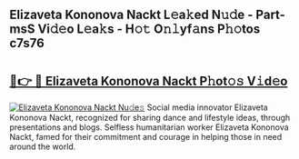 ## Elizaveta Kononova Nackt L𝚎a𝚔ed N𝚞𝚍e - Part-msS Vi𝚍𝚎o L𝚎a𝚔s - H𝚘𝚝 O𝚗𝚕yf𝚊ns P𝚑𝚘tos c7s76

# <h2><a href="http://kf5qhoq.oniu.top/?m=Elizaveta+Kononova+Nackt">🔗👉 🔴 Elizaveta Kononova Nackt P𝚑ot𝚘𝚜 V𝚒d𝚎o</a></h2>

[![Elizaveta Kononova Nackt Nu𝚍e𝚜](https://i.imgur.com/0qMVB7G.gif)](http://kf5qhoq.oniu.top/?m=Elizaveta+Kononova+Nackt)
Social media innovator Elizaveta Kononova Nackt, recognized for sharing dance and lifestyle ideas, through presentations and blogs. Selfless humanitarian worker Elizaveta Kononova Nackt, famed for their commitment and courage in helping those in need around the world.  
